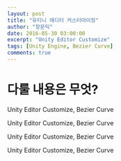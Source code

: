 ```yaml
---
layout: post
title: "유티니 에디터 커스터마이징"
author: "장문익"
date: 2016-05-30 03:00:00
excerpt: "Unity Editor Customize"
tags: [Unity Engine, Bezier Curve]
comments: true
---
```


# 다룰 내용은 무엇?

Unity Editor Customize, Bezier Curve

Unity Editor Customize, Bezier Curve



Unity Editor Customize, Bezier Curve









Unity Editor Customize, Bezier Curve
